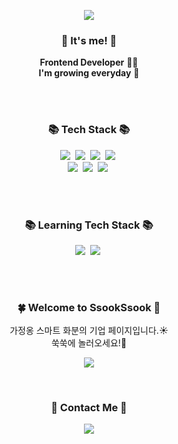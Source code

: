 
<p align="center">
<img src="https://capsule-render.vercel.app/api?type=wave&color=FFA500&height=300&section=header&text=Hello! There!%&fontSize=60&fontColor=#fff"/>
</p>

<h3 align="center">👋 It's me! 👋</h3>
<p align="center">
  <b>Frontend Developer</b> 👩‍💻 <br>
  <b>I'm growing everyday</b> 🌿
</p>

<br><br>

<h3 align="center">📚 Tech Stack 📚</h3>
<p align="center">
  <img src="https://img.shields.io/badge/html5-E34F26?style=for-the-badge&logo=html5&logoColor=white"/></a>&nbsp
  <img src="https://img.shields.io/badge/css-1572B6?style=for-the-badge&logo=css3&logoColor=white"/></a>&nbsp 
  <img src="https://img.shields.io/badge/javascript-F7DF1E?style=for-the-badge&logo=javascript&logoColor=black"/></a>&nbsp 
  <img src="https://img.shields.io/badge/jquery-7952B3?style=for-the-badge&logo=jquery&logoColor=white"/></a>&nbsp 
  <br>
  <img src="https://img.shields.io/badge/bootstrap-F47C7C?style=for-the-badge&logo=bootstrap&logoColor=white"/></a>&nbsp
  <img src="https://img.shields.io/badge/Photoshop-7FB5FF?style=for-the-badge&logo=AdobePhotoshop&logoColor=white"/></a>&nbsp
  <img src="https://img.shields.io/badge/Illustrator-FFCD11?style=for-the-badge&logo=AdobeIllustrator&logoColor=white"/></a>&nbsp

</p>

<br><br>

<h3 align="center">📚 Learning Tech Stack 📚</h3>
<p align="center">
  <img src="https://img.shields.io/badge/React-61DAFB?style=for-the-badge&logo=React&logoColor=white"/></a>&nbsp
  <img src="https://img.shields.io/badge/TypeScript-3178C6?style=for-the-badge&logo=TypeScript&logoColor=white"/></a>&nbsp 
</p>

<br><br>

<h3 align="center">🍀 Welcome to SsookSsook 🌱</h3>
<p align="center">
  가정옹 스마트 화분의 기업 페이지입니다.☀️ <br>
  쑥쑥에 놀러오세요!🌱
</p>
<p align="center">
  <a href="https://ssookssook.netlify.app"><img src="https://img.shields.io/badge/SsookSsoook-006600?style=flat-square&logo=4chan&logoColor=white&link=https://ssookssook.netlify.app"/></a>
</p>

<br>
<h3 align="center">🌈 Contact Me 🌈</h3>
<p align="center">
  <a href="mailto:insideb94@gmail.com"><img src="https://img.shields.io/badge/Gmail-d14836?style=flat-square&logo=Gmail&logoColor=white&link=kimhyein7110@gmail.com"/></a>
</p>


<!--
**chaewon6400/chaewon6400** is a ✨ _special_ ✨ repository because its `README.md` (this file) appears on your GitHub profile.

Here are some ideas to get you started:

- 🔭 I’m currently working on ...
- 🌱 I’m currently learning ...
- 👯 I’m looking to collaborate on ...
- 🤔 I’m looking for help with ...
- 💬 Ask me about ...
- 📫 How to reach me: ...
- 😄 Pronouns: ...
- ⚡ Fun fact: ...
-->
